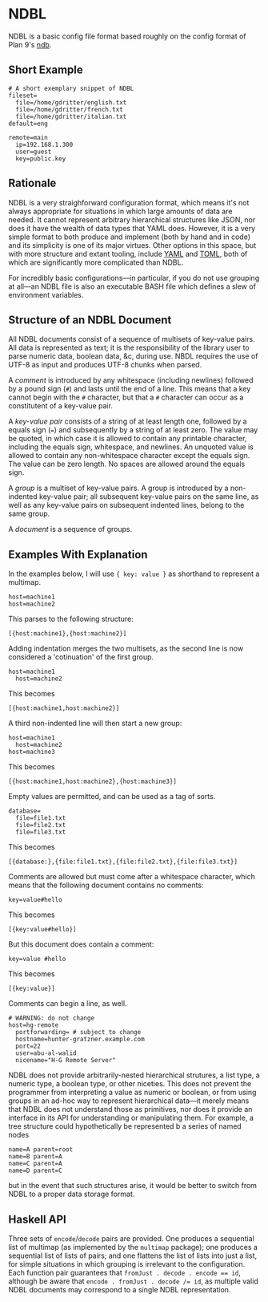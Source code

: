 NDBL
====

NDBL is a basic config file format based roughly on the config format of
Plan 9's [ndb](http://man.cat-v.org/plan_b/6/ndb).

Short Example
-------------

    # A short exemplary snippet of NDBL
    fileset=
	  file=/home/gdritter/english.txt
	  file=/home/gdritter/french.txt
	  file=/home/gdritter/italian.txt
	default=eng
	
	remote=main
	  ip=192.168.1.300
	  user=guest
	  key=public.key

Rationale
---------

NDBL is a very straighforward configuration format, which means it's not
always appropriate for situations in which large amounts of data are
needed. It cannot represent arbitrary hierarchical structures like
JSON, nor does it have the wealth of data types that YAML does. However,
it is a very simple format to both produce and implement (both by
hand and in code) and its simplicity is one of its major virtues. Other
options in this space, but with more structure and extant tooling,
include [YAML](http://en.wikipedia.org/wiki/YAML) and
[TOML](https://github.com/mojombo/toml), both of which are significantly
more complicated than NDBL.

For incredibly basic configurations—in particular, if you do not use
grouping at all—an NDBL file is also an executable BASH file which
defines a slew of environment variables.

Structure of an NDBL Document
-----------------------------

All NDBL documents consist of a sequence of multisets of key-value pairs.
All data is represented as text; it is the responsibility of the library
user to parse numeric data, boolean data, &c, during use. NBDL requires
the use of UTF-8 as input and produces UTF-8 chunks when parsed.

A _comment_ is introduced by any whitespace (including newlines)
followed by a pound sign (`#`) and lasts until the end of a line. This
means that a key cannot begin with the `#` character, but that a `#`
character can occur as a constitutent of a key-value pair.

A _key-value pair_ consists of a string of at least length one, followed
by a equals sign (`=`) and subsequently by a string of at least zero.
The value may be quoted, in which case it is allowed to contain any
printable character, including the equals sign, whitespace, and newlines.
An unquoted value is allowed to contain any non-whitespace character
except the equals sign. The value can be zero length. No spaces are
allowed around the equals sign.

A _group_ is a multiset of key-value pairs. A group is introduced by a
non-indented key-value pair; all subsequent key-value pairs on the same
line, as well as any key-value pairs on subsequent indented lines, belong
to the same group.

A _document_ is a sequence of groups.

Examples With Explanation
-------------------------

In the examples below, I will use `{ key: value }` as shorthand to represent a
multimap.

    host=machine1
    host=machine2

This parses to the following structure:

    [{host:machine1},{host:machine2}]

Adding indentation merges the two multisets, as the second line is now
considered a 'cotinuation' of the first group.

    host=machine1
      host=machine2

This becomes

    [{host:machine1,host:machine2}]

A third non-indented line will then start a new group:

    host=machine1
	  host=machine2
	host=machine3

This becomes

    [{host:machine1,host:machine2},{host:machine3}]

Empty values are permitted, and can be used as a tag of sorts.

    database=
	  file=file1.txt
	  file=file2.txt
	  file=file3.txt

This becomes

    [{database:},{file:file1.txt},{file:file2.txt},{file:file3.txt}]

Comments are allowed but must come after a whitespace character, which
means that the following document contains no comments:

    key=value#hello

This becomes

    [{key:value#hello}]

But this document does contain a comment:

    key=value #hello

This becomes

    [{key:value}]

Comments can begin a line, as well.

    # WARNING: do not change
    host=hg-remote
	  portforwarding= # subject to change
	  hostname=hunter-gratzner.example.com
	  port=22
	  user=abu-al-walid
	  nicename="H-G Remote Server"

NDBL does not provide arbitrarily-nested hierarchical strutures,
a list type, a numeric type, a boolean type, or other niceties. This does not
prevent the programmer from interpreting a value as numeric or boolean,
or from using groups in an ad-hoc way to represent hierarchical data—it
merely means that NDBL does not understand those as primitives, nor does it
provide an interface in its API for understanding or manipulating them.
For example, a tree structure could hypothetically be represented
b a series of named nodes

    name=A parent=root
	name=B parent=A
	name=C parent=A
	name=D parent=C

but in the event that such structures arise, it would be better to switch from
NDBL to a proper data storage format.

Haskell API
-----------

Three sets of `encode`/`decode` pairs are provided. One produces a sequential
list of multimap (as implemented by the `multimap` package); one produces
a sequential list of lists of pairs; and one
flattens the list of lists into just a list, for simple situations in which
grouping is irrelevant to the configuration. Each function pair guarantees
that `fromJust . decode . encode == id`, although be aware that
`encode . fromJust . decode /= id`, as multiple valid NDBL
documents may correspond to a single NDBL representation.
